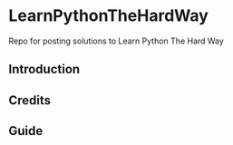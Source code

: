 # LearnPythonTheHardWay
Repo for posting solutions to Learn Python The Hard Way 

## Introduction

## Credits

## Guide
